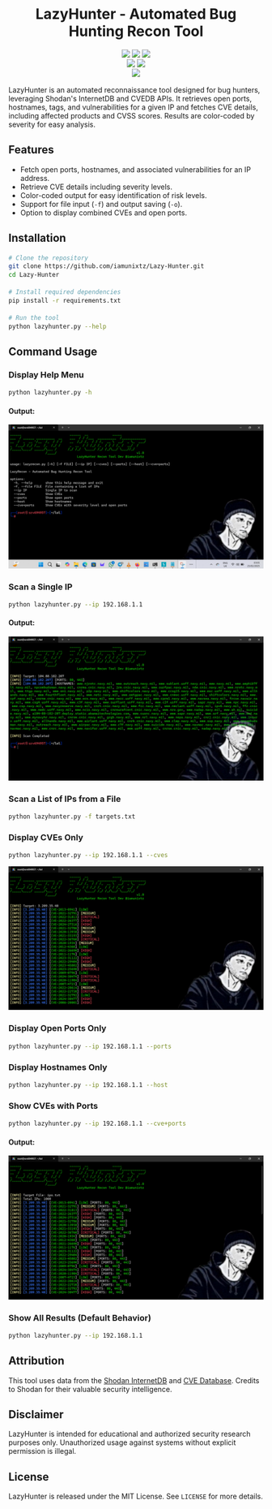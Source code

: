 <h1 align="center">LazyHunter - Automated Bug Hunting Recon Tool</h1>

<p align="center">
  <img src="https://img.shields.io/badge/Python-3.x-blue?style=for-the-badge" />
  <img src="https://img.shields.io/github/license/iamunixtz/Lazy-Hunter?style=for-the-badge" />
  <img src="https://img.shields.io/badge/Contributions-Welcome-brightgreen?style=for-the-badge" />
  <br>
  <img src="https://img.shields.io/github/stars/iamunixtz/Lazy-Hunter?style=for-the-badge" />
  <img src="https://img.shields.io/github/issues/iamunixtz/Lazy-Hunter?style=for-the-badge" />
  <br>
  <img src="https://img.shields.io/badge/Made_in-Tanzania-orange?style=for-the-badge" />
</p>

LazyHunter is an automated reconnaissance tool designed for bug hunters, leveraging Shodan's InternetDB and CVEDB APIs. It retrieves open ports, hostnames, tags, and vulnerabilities for a given IP and fetches CVE details, including affected products and CVSS scores. Results are color-coded by severity for easy analysis.

## Features
- Fetch open ports, hostnames, and associated vulnerabilities for an IP address.
- Retrieve CVE details including severity levels.
- Color-coded output for easy identification of risk levels.
- Support for file input (`-f`) and output saving (`-o`).
- Option to display combined CVEs and open ports.

## Installation
```bash
# Clone the repository
git clone https://github.com/iamunixtz/Lazy-Hunter.git
cd Lazy-Hunter

# Install required dependencies
pip install -r requirements.txt

# Run the tool
python lazyhunter.py --help
```

## Command Usage
### Display Help Menu
```bash
python lazyhunter.py -h
```
#### Output:
![CVES](images/usage.png)

### Scan a Single IP
```bash
python lazyhunter.py --ip 192.168.1.1
```
#### Output:
![CVES](images/singleip.png)

### Scan a List of IPs from a File
```bash
python lazyhunter.py -f targets.txt
```


### Display CVEs Only
```bash
python lazyhunter.py --ip 192.168.1.1 --cves
```
![CVES](images/singleipcves.png)

### Display Open Ports Only
```bash
python lazyhunter.py --ip 192.168.1.1 --ports
```

### Display Hostnames Only
```bash
python lazyhunter.py --ip 192.168.1.1 --host
```

### Show CVEs with Ports
```bash
python lazyhunter.py --ip 192.168.1.1 --cve+ports
```
#### Output:
![CVES](images/cves.png)

### Show All Results (Default Behavior)
```bash
python lazyhunter.py --ip 192.168.1.1
```

## Attribution
This tool uses data from the [Shodan InternetDB](https://internetdb.shodan.io/) and [CVE Database](https://cvedb.shodan.io/). Credits to Shodan for their valuable security intelligence.

## Disclaimer
LazyHunter is intended for educational and authorized security research purposes only. Unauthorized usage against systems without explicit permission is illegal.

## License
LazyHunter is released under the MIT License. See `LICENSE` for more details.

